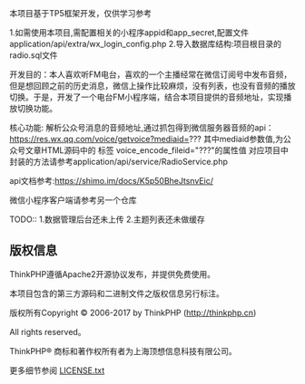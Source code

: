 
本项目基于TP5框架开发，仅供学习参考

1.如需使用本项目,需配置相关的小程序appid和app_secret,配置文件application/api/extra/wx_login_config.php
2.导入数据库结构:项目根目录的radio.sql文件

开发目的：本人喜欢听FM电台，喜欢的一个主播经常在微信订阅号中发布音频，但是想回顾之前的历史消息，微信上操作比较麻烦，没有列表，也没有音频的播放切换。于是，开发了一个电台FM小程序端，结合本项目提供的音频地址，实现播放切换功能。

核心功能:
解析公众号消息的音频地址,通过抓包得到微信服务器音频的api：https://res.wx.qq.com/voice/getvoice?mediaid=???
其中mediaid参数值,为公众号文章HTML源码中的 <mpvoice>标签 voice_encode_fileid="???"的属性值
对应项目中封装的方法请参考application/api/service/RadioService.php
 
api文档参考:https://shimo.im/docs/K5p50BheJtsnvEic/

微信小程序客户端请参考另一个仓库

TODO::
1.数据管理后台还未上传
2.主题列表还未做缓存



## 版权信息

ThinkPHP遵循Apache2开源协议发布，并提供免费使用。

本项目包含的第三方源码和二进制文件之版权信息另行标注。

版权所有Copyright © 2006-2017 by ThinkPHP (http://thinkphp.cn)

All rights reserved。

ThinkPHP® 商标和著作权所有者为上海顶想信息科技有限公司。

更多细节参阅 [LICENSE.txt](LICENSE.txt)
